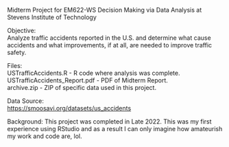 Midterm Project for EM622-WS Decision Making via Data Analysis at Stevens Institute of Technology

Objective:  
Analyze traffic accidents reported in the U.S. and determine what cause accidents and what improvements, if at all, are needed to improve traffic safety. 

Files:  
USTrafficAccidents.R - R code where analysis was complete.  
USTrafficAccidents_Report.pdf - PDF of Midterm Report.  
archive.zip - ZIP of specific data used in this project.

Data Source:  
https://smoosavi.org/datasets/us_accidents

Background:
This project was completed in Late 2022. This was my first experience using RStudio and as a result I can only imagine how amateurish my work and code are, lol.
